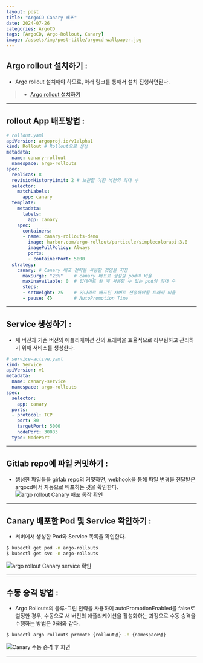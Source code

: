 ```yaml
---
layout: post
title: "ArgoCD Canary 배포"
date: 2024-07-26
categories: ArgoCD
tags: [ArgoCD, Argo-Rollout, Canary]
image: /assets/img/post-title/argocd-wallpaper.jpg
---
```


##  Argo rollout 설치하기 :
- Argo rollout 설치해야 하므로, 아래 링크를 통해서 설치 진행하면된다.
> * [Argo rollout 설치하기](https://hwangyoonjae.github.io/posts/ArgoCD-ArgoCD-Rollout/ "Argo rollout 설치하기")

* * *

## rollout App 배포방법 :

```yaml
# rollout.yaml
apiVersion: argoproj.io/v1alpha1
kind: Rollout # Rollout으로 생성
metadata:
  name: canary-rollout
  namespace: argo-rollouts
spec:
  replicas: 8
  revisionHistoryLimit: 2 # 보관할 이전 버전의 최대 수
  selector:
    matchLabels:
      app: canary
  template:
    metadata:
      labels:
        app: canary
    spec:
      containers:
      - name: canary-rollouts-demo
        image: harbor.com/argo-rollout/particule/simplecolorapi:3.0
        imagePullPolicy: Always
        ports:
        - containerPort: 5000
  strategy:
    canary: # Canary 배포 전략을 사용할 것임을 지정
      maxSurge: "25%"    # canary 배포로 생성할 pod의 비율
      maxUnavailable: 0  # 업데이트 될 때 사용할 수 없는 pod의 최대 수
      steps:
      - setWeight: 25    # 카나리로 배포된 서버로 전송해야될 트래픽 비율
      - pause: {}        # AutoPromotion Time
```

* * *

## Service 생성하기 :
- 새 버전과 기존 버전의 애플리케이션 간의 트래픽을 효율적으로 라우팅하고 관리하기 위해 서비스를 생성한다.

```yaml
# service-active.yaml
kind: Service
apiVersion: v1
metadata:
  name: canary-service
  namespace: argo-rollouts
spec:
  selector:
    app: canary
  ports:
  - protocol: TCP
    port: 80
    targetPort: 5000
    nodePort: 30083
  type: NodePort
```

* * *

## Gitlab repo에 파일 커밋하기 :
- 생성한 파일들을 girlab repo의 커밋하면, webhook을 통해 파일 변경을 전달받은 argocd에서 자동으로 배포하는 것을 확인한다.
![argo rollout Canary 배포 동작 확인](/assets/img/post/ArgoCD/argo%20rollout%20Canary%20배포%20동작%20확인.png)

* * *

## Canary 배포한 Pod 및 Service 확인하기 :
- 서버에서 생성한 Pod와 Service 목록을 확인한다.

```bash
$ kubectl get pod -n argo-rollouts
$ kubectl get svc -n argo-rollouts
```
![argo rollout Canary service 확인](/assets/img/post/ArgoCD/argo%20rollout%20Canary%20service%20확인.png)

* * *

## 수동 승격 방법 :
- Argo Rollouts의 블루-그린 전략을 사용하여 autoPromotionEnabled를 false로 설정한 경우, 수동으로 새 버전의 애플리케이션을 활성화하는 과정으로 수동 승격을 수행하는 방법은 아래와 같다.

```bash
$ kubectl argo rollouts promote {rollout명} -n {namespace명}
```

![Canary 수동 승격 후 화면](/assets/img/post/ArgoCD/Canary%20수동%20승격%20후%20화면.png)

* * *